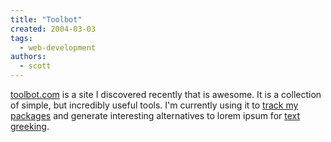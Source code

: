```yaml
---
title: "Toolbot"
created: 2004-03-03
tags:
  - web-development
authors:
  - scott
---
```


[toolbot.com](http://toolbot.com/) is a site I discovered recently that is awesome. It is a collection of simple, but incredibly useful tools. I'm currently using it to [track my packages](http://track.toolbot.com/) and generate interesting alternatives to lorem ipsum for [text greeking](http://ungreek.toolbot.com/).
